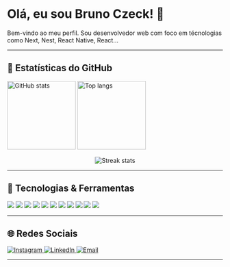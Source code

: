 # Olá, eu sou Bruno Czeck! 👋
Bem-vindo ao meu perfil. Sou desenvolvedor web com foco em técnologias como Next, Nest, React Native, React...

---

## 🌟 Estatísticas do GitHub

<p>
  <img 
       src="https://github-readme-stats.vercel.app/api?username=BrunoCzeck&show_icons=true&theme=dark" 
       alt="GitHub stats"
       height="160"
  />
  <img 
       src="https://github-readme-stats.vercel.app/api/top-langs/?username=BrunoCzeck&layout=compact&theme=dark" 
       alt="Top langs"
       height="160"
  />
</p>

<p align="center">
  <img 
       src="https://github-readme-streak-stats.herokuapp.com/?user=BrunoCzeck&theme=dark" 
       alt="Streak stats" 
  />
</p>

---

## 🚀 Tecnologias & Ferramentas

<p>
   <img src="https://img.shields.io/badge/-NestJS-E0234E?style=flat&logo=nestjs&logoColor=white" />
  <img src="https://img.shields.io/badge/-Next.js-000000?style=flat&logo=next.js&logoColor=white" />
  <img src="https://img.shields.io/badge/-TypeScript-3178C6?style=flat&logo=typescript&logoColor=white" />
  <img src="https://img.shields.io/badge/-Tailwind%20CSS-38B2AC?style=flat&logo=tailwind-css&logoColor=white" />
  <img src="https://img.shields.io/badge/-Styled--Components-DB7093?style=flat&logo=styled-components&logoColor=white" />
  
  <img src="https://img.shields.io/badge/-JavaScript-F7DF1E?style=flat&logo=javascript&logoColor=black" />
  <img src="https://img.shields.io/badge/-HTML5-E34F26?style=flat&logo=html5&logoColor=white" />
  <img src="https://img.shields.io/badge/-CSS3-1572B6?style=flat&logo=css3&logoColor=white" />
  <img src="https://img.shields.io/badge/-Node.js-339933?style=flat&logo=node.js&logoColor=white" />
  <img src="https://img.shields.io/badge/-Express.js-000000?style=flat&logo=express&logoColor=white" />
  <img src="https://img.shields.io/badge/-Bootstrap-7952B3?style=flat&logo=bootstrap&logoColor=white" />
  <!-- E assim por diante... -->
</p>

---

## 🌐 Redes Sociais

<!-- Coloque os links para as suas redes sociais -->
<p>
  <a href="https://www.instagram.com/bgck_" target="_blank">
    <img 
         src="https://img.shields.io/badge/Instagram-E4405F?style=for-the-badge&logo=instagram&logoColor=white" 
         alt="Instagram" 
    />
  </a>
  <a href="https://www.linkedin.com/in/bruno-czeck/" target="_blank">
    <img 
         src="https://img.shields.io/badge/LinkedIn-0A66C2?style=for-the-badge&logo=linkedin&logoColor=white" 
         alt="LinkedIn" 
    />
  </a>
  <a href="mailto:brunoczeck@hotmail.com" target="_blank">
    <img 
         src="https://img.shields.io/badge/Outlook-0078D4?style=for-the-badge&logo=microsoft-outlook&logoColor=white" 
         alt="Email" 
    />
  </a>
</p>

---
